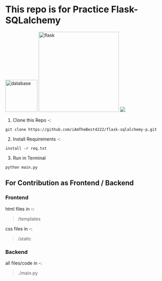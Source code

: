 # This repo is for Practice Flask-SQLalchemy
<img width="100" height="100" src="https://img.icons8.com/ios-filled/100/FFFFFF/database.png" alt="database"/>
<img width="250" height="250" src="https://img.icons8.com/ios/50/FFFFFF/flask.png" alt="flask"/>
<img src="https://www.pngegg.com/en/search?q=sqlalchemy">

1. Clone this Repo -:
   
` git clone https://github.com/iAmTheBest4222/flask-sqlalchemy-p.git `

2. Install Requirements -:

` install -r req.txt `

3. Run in Terminal

` python main.py `

## For Contribution as Frontend / Backend
### Frontend
html files in -:

> /templates
> 
css files in -:

> /static
### Backend
all files/code in -:

> ./main.py
